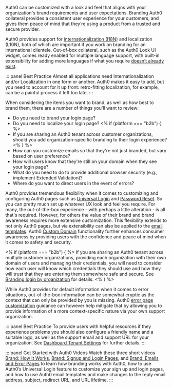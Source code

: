 Auth0 can be customized with a look and feel that aligns with your organization's brand requirements and user expectations. Branding Auth0 collateral provides a consistent user experience for your customers, and gives them peace of mind that they’re using a product from a trusted and secure provider.

Auth0 provides support for [internationalization (I18N)](/i18n) and localization (L10N), both of which are important if you work on branding for an international clientele. Out-of-box collateral, such as the Auth0 Lock UI widget, comes ready enabled for multiple language support, with built-in extensibility for adding more languages if what you require [doesn’t already exist](/libraries/lock/v11/i18n).
 
::: panel Best Practice
Almost all applications need Internationalization and/or Localization in one form or another. Auth0 makes it easy to add, but you need to account for it up front: retro-fitting localization, for example, can be a painful process if left too late.
:::

When considering the items you want to brand, as well as how best to brand them, there are a number of things you'll want to review:

* Do you need to brand your login page?
* Do you need to localize your login page?
<% if (platform === "b2b") { %>
* If you are sharing an Auth0 tenant across customer organizations, should you add organization-specific branding to their login experience?
<%  } %>
* How can you customize emails so that they're not just branded, but vary based on user preference?
* How will users know that they're still on your domain when they see your login page?
* What do you need to do to provide additional browser security (e.g., implement Extended Validation)?
* Where do you want to direct users in the event of errors?

Auth0 provides tremendous flexibility when it comes to customizing and configuring Auth0 pages such as [Universal Login](#universal-login-and-login-pages) and [Password Reset](#password-reset-page-customization). So you can pretty much set up whatever UX look and feel you require. For many, the out-of-the-box experience - with perhaps a little alteration - is all that's required. However, for others the value of their brand and brand awareness requires more extensive customization. This flexibility extends to not only Auth0 pages, but via extensibility can also be applied to the [email templates](/architecture-scenarios/implementation/${platform}/${platform}-branding#email-template-customization). Auth0 [Custom Domain](/architecture-scenarios/implementation/${platform}/${platform}-branding#custom-domain-naming) functionality further enhances consumer awareness by providing users with the confidence and peace of mind when it comes to safety and security. 

<% if (platform === "b2b") { %>
If you are sharing an Auth0 tenant across multiple customer organizations, providing each organization with their own domain of users and managing their credentials, you will need to consider how each user will know which credentials they should use and how they will trust that they are entering them somewhere safe and secure. See [Branding login by organization](#branding-login-by-organization) for details. 
<%  } %>

While Auth0 provides for default information when it comes to error situations, out-of-the-box information can be somewhat cryptic as the context that can only be provided by you is missing. Auth0 [error page customization](/architecture-scenarios/implementation/${platform}/${platform}-branding#error-page-customization) guidance can however help mitigate that by allowing you to provide information of a more context-specific nature via your own support organization. 

::: panel Best Practice
To provide users with helpful resources if they experience problems you should also configure a friendly name and a suitable logo, as well as the support email and support URL for your organization. See [Dashboard Tenant Settings](/dashboard/dashboard-tenant-settings#settings) for further details.
:::

::: panel Get Started with Auth0 Videos
Watch these three short videos [Brand: How It Works](/videos/get-started/07_01-brand-how-it-works), [Brand: Signup and Login Pages](/videos/get-started/07_02-brand-signup-login-pages), and [Brand: Emails and Error Pages](/videos/get-started/08-brand-emails-error-pages) to learn how branding works with Auth0, how to use Auth0’s Universal Login feature to customize your sign up and login pages, and how to use Auth0 email templates and make changes to the reply email address, subject, redirect URL, and URL lifetime.
:::
